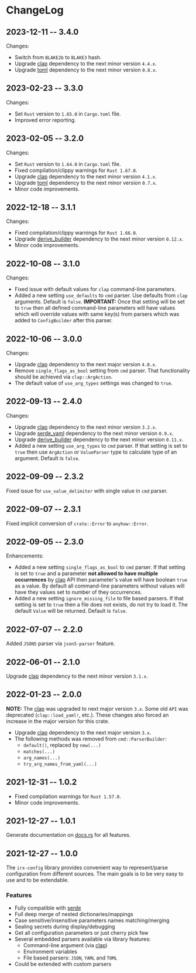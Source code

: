 # ChangeLog

## 2023-12-11 -- 3.4.0

Changes:

* Switch from `BLAKE2b` to `BLAKE3` hash.
* Upgrade [clap](https://docs.rs/clap/) dependency to the next minor version `4.4.x`.
* Upgrade [toml](https://docs.rs/toml/) dependency to the next minor version `0.8.x`.

## 2023-02-23 -- 3.3.0

Changes:

* Set `Rust` version to `1.65.0` in `Cargo.toml` file.
* Improved error reporting.

## 2023-02-05 -- 3.2.0

Changes:

* Set `Rust` version to `1.64.0` in `Cargo.toml` file.
* Fixed compilation/clippy warnings for `Rust 1.67.0`.
* Upgrade [clap](https://docs.rs/clap/) dependency to the next minor version `4.1.x`.
* Upgrade [toml](https://docs.rs/toml/) dependency to the next minor version `0.7.x`.
* Minor code improvements.

## 2022-12-18 -- 3.1.1

Changes:

* Fixed compilation/clippy warnings for `Rust 1.66.0`.
* Upgrade [derive_builder](https://docs.rs/derive_builder/) dependency to the next minor version `0.12.x`.
* Minor code improvements.

## 2022-10-08 -- 3.1.0

Changes:

* Fixed issue with default values for `clap` command-line parameters.
* Added a new setting `use_defaults` to `cmd` parser. Use defaults from `clap` arguments. Default is `false`.
**IMPORTANT:** Once that setting will be set to `true` then all defined command-line parameters will have values which will override values with same key(s) from parsers which was added to `ConfigBuilder` after this parser.

## 2022-10-06 -- 3.0.0

Changes:

* Upgrade [clap](https://docs.rs/clap/) dependency to the next major version `4.0.x`.
* Remove `single_flags_as_bool` setting from `cmd` parser. That functionality should be achieved via `clap::ArgAction`.
* The default value of `use_arg_types` settings was changed to `true`.

## 2022-09-13 -- 2.4.0

Changes:

* Upgrade [clap](https://docs.rs/clap/) dependency to the next minor version `3.2.x`.
* Upgrade [serde_yaml](https://docs.rs/serde_yaml/) dependency to the next minor version `0.9.x`.
* Upgrade [derive_builder](https://docs.rs/derive_builder/) dependency to the next minor version `0.11.x`.
* Added a new setting `use_arg_types` to `cmd` parser. If that setting is set to `true` then use `ArgAction` or `ValueParser` type to calculate type of an argument. Default is `false`.

## 2022-09-09 -- 2.3.2

Fixed issue for `use_value_delimiter` with single value in `cmd` parser.

## 2022-09-07 -- 2.3.1

Fixed implicit conversion of `crate::Error` to `anyhow::Error`.

## 2022-09-05 -- 2.3.0

Enhancements:

* Added a new setting `single_flags_as_bool` to `cmd` parser. If that setting is set to `true` and a parameter **not allowed to have multiple occurrences** by [clap](https://docs.rs/clap/) API then parameter's value will have boolean `true` as a value. By default all command-line parameters without values will have they values set to number of they occurrences.
* Added a new setting `ignore_missing_file` to file based parsers. If that setting is set to `true` then a file does not exists, do not try to load it. The default `Value` will be returned. Default is `false`.

## 2022-07-07 -- 2.2.0

Added `JSON5` parser via `json5-parser` feature.

## 2022-06-01 -- 2.1.0

Upgrade [clap](https://docs.rs/clap/) dependency to the next minor version `3.1.x`.

## 2022-01-23 -- 2.0.0

**NOTE:** The [clap](https://docs.rs/clap/) was upgraded to next major version `3.x`. Some old `API` was deprecated (`clap::load_yaml!`, etc.). These changes also forced an increase in the major version for this crate.

* Upgrade [clap](https://docs.rs/clap/) dependency to the next major version `3.x`.
* The following methods was removed from `cmd::ParserBuilder`:
  * `default()`, replaced by `new(...)`
  * `matches(...)`
  * `arg_names(...)`
  * `try_arg_names_from_yaml(...)`

## 2021-12-31 -- 1.0.2

* Fixed compilation warnings for `Rust 1.57.0`.
* Minor code improvements.

## 2021-12-27 -- 1.0.1

Generate documentation on [docs.rs](https://docs.rs/) for all features.

## 2021-12-27 -- 1.0.0

The `irx-config` library provides convenient way to represent/parse configuration from different sources. The main
goals is to be very easy to use and to be extendable.

### Features

* Fully compatible with [serde](https://serde.rs/)
* Full deep merge of nested dictionaries/mappings
* Case sensitive/insensitive parameters names matching/merging
* Sealing secrets during display/debugging
* Get all configuration parameters or just cherry pick few
* Several embedded parsers available via library features:
  * Command-line argument (via [clap](https://github.com/clap-rs/clap))
  * Environment variables
  * File based parsers: `JSON`, `YAML` and `TOML`
* Could be extended with custom parsers

